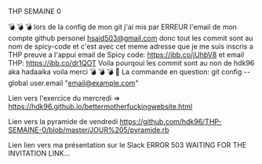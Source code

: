 THP SEMAINE 0

💣 💣 💣 
    lors de la config de mon git j'ai mis par ERREUR l'email de mon compte github personel hsaid503@gmail.com
    donc tout les commit sont au nom de spicy-code et c'est avec cet meme adresse que je me suis inscris a THP
    preuve a l'appui  email de Spicy code: https://ibb.co/jUhbV8  et email THP: https://ibb.co/dr1QOT
    Voila pourqoui les commit sont au non de hdk96 aka hadaaika voila merci
💣 💣 💣 
🐒 La commande en question: git config --global user.email "email@example.com"

Lien vers l'exercice du mercredi => https://hdk96.github.io/bettermotherfuckingwebsite.html

Lien vers la pyramide de vendredi https://github.com/hdk96/THP-SEMAINE-0/blob/master/JOUR%205/pyramide.rb

Lien lien vers ma  présentation sur le Slack ERROR 503 WAITING FOR THE INVITATION LINK... 